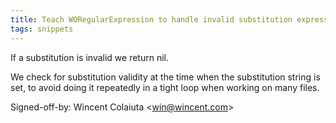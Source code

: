 ```yaml
---
title: Teach WORegularExpression to handle invalid substitution expressions (REnamer, 354d493)
tags: snippets
---
```


If a substitution is invalid we return nil.

We check for substitution validity at the time when the substitution string is set, to avoid doing it repeatedly in a tight loop when working on many files.

Signed-off-by: Wincent Colaiuta &lt;win@wincent.com&gt;
